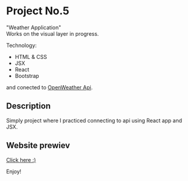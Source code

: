 # Project No.5

"Weather Application"<br/>Works on the visual layer in progress.


Technology: 

- HTML & CSS
- JSX
- React
- Bootstrap

and conected to [OpenWeather Api](https://openweathermap.org/api).

## Description

Simply project where I practiced connecting to api using React app and JSX.


## Website prewiev

[Click here :)](https://bartlomiejkorycki.github.io/WeatherApp/)

Enjoy!
